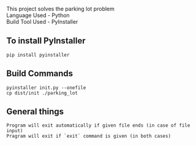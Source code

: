 This project solves the parking lot problem <br />
Language Used - Python <br />
Build Tool Used - PyInstaller <br />

To install PyInstaller
----------------------
    pip install pyinstaller

Build Commands
--------------
    pyinstaller init.py --onefile
    cp dist/init ./parking_lot

General things
--------------
    Program will exit automatically if given file ends (in case of file input)
    Pragram will exit if `exit` command is given (in both cases)
